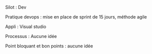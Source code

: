 Silot : Dev

Pratique devops : mise en place de sprint de 15 jours, méthode agile

Appli : Visual studio

Processus : Aucune idée

Point bloquant et bon points : aucune idée
